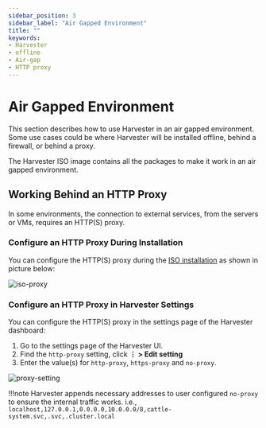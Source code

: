 ```yaml
---
sidebar_position: 3
sidebar_label: "Air Gapped Environment"
title: ""
keywords:
- Harvester
- offline
- Air-gap
- HTTP proxy
---
```

# Air Gapped Environment

This section describes how to use Harvester in an air gapped environment. Some use cases could be where Harvester will be installed offline, behind a firewall, or behind a proxy.

The Harvester ISO image contains all the packages to make it work in an air gapped environment.

## Working Behind an HTTP Proxy

In some environments, the connection to external services, from the servers or VMs, requires an HTTP(S) proxy.

### Configure an HTTP Proxy During Installation

You can configure the HTTP(S) proxy during the [ISO installation](./install/iso-install.md) as shown in picture below:

![iso-proxy](./assets/iso-proxy.png)

### Configure an HTTP Proxy in Harvester Settings

You can configure the HTTP(S) proxy in the settings page of the Harvester dashboard:

1. Go to the settings page of the Harvester UI.
1. Find the `http-proxy` setting, click **⋮ > Edit setting**
1. Enter the value(s) for `http-proxy`, `https-proxy` and `no-proxy`.

![proxy-setting](./assets/proxy-setting.png)

!!!note
    Harvester appends necessary addresses to user configured `no-proxy` to ensure the internal traffic works.
    i.e., `localhost,127.0.0.1,0.0.0.0,10.0.0.0/8,cattle-system.svc,.svc,.cluster.local`
